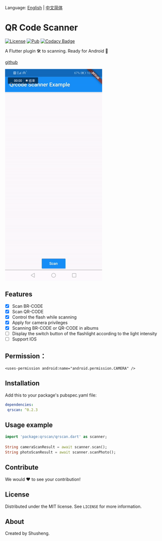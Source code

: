 Language: [English](README.md) | [中文简体](README-ZH.md)

# QR Code Scanner
  
[![License][license-image]][license-url] 
[![Pub](https://img.shields.io/pub/v/qrscan.svg?style=flat-square)](https://pub.dartlang.org/packages/qrscan)
[![Codacy Badge](https://api.codacy.com/project/badge/Grade/2564729935f441b4987fd4f49ac988d8)](https://www.codacy.com/app/leyan95/qrcode_scanner?utm_source=github.com&amp;utm_medium=referral&amp;utm_content=leyan95/qrcode_scanner&amp;utm_campaign=Badge_Grade)

A Flutter plugin 🛠 to scanning. Ready for Android 🚀

[github](https://github.com/leyan95/qrcode_scanner)

![qrscan.gif](./example/android/app/src/main/res/drawable/qr_scan.gif)

## Features
- [x] Scan BR-CODE
- [x] Scan QR-CODE
- [x] Control the flash while scanning
- [x] Apply for camera privileges
- [x] Scanning BR-CODE or QR-CODE in albums
- [ ] Display the switch button of the flashlight according to the light intensity
- [ ] Support IOS

## Permission：
`<uses-permission android:name="android.permission.CAMERA" />`

## Installation

Add this to your package's pubspec.yaml file:

```yaml
dependencies:
 qrscan: ^0.2.3
```

## Usage example
```dart
import 'package:qrscan/qrscan.dart' as scanner;

String cameraScanResult = await scanner.scan();
String photoScanResult = await scanner.scanPhoto();
```

## Contribute

We would ❤️ to see your contribution!

## License

Distributed under the MIT license. See ``LICENSE`` for more information.

## About

Created by Shusheng.

[license-image]: https://img.shields.io/badge/License-MIT-blue.svg
[license-url]: LICENSE
